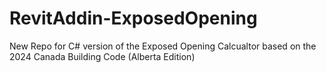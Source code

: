 # RevitAddin-ExposedOpening
New Repo for C# version of the Exposed Opening Calcualtor based on the 2024 Canada Building Code (Alberta Edition)
